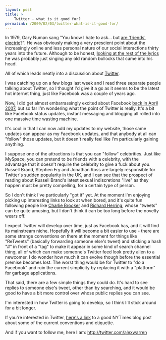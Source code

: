 ```yaml
---
layout: post
title: >
    Twitter - what is it good for?
permalink: /2009/02/03/twitter-what-is-it-good-for/
---
```

In 1979, Gary Numan sang "You know I hate to ask... but <a href="http://uk.youtube.com/watch?v=-0WNbm1jz6A" target="_blank">are 'friends' electric</a>?". He was obviously making a very prescient point about the increasingly online and less personal nature of our social interactions thirty years into the future. Although to be honest, <a href="http://artists.letssingit.com/song-jbd5vk5" target="_blank">looking at the rest of the lyrics</a> he was probably just singing any old random bollocks that came into his head.

All of which leads neatly into a discussion about <a href="http://twitter.com/" target="_blank">Twitter</a>.

I was catching up on a few blogs last week and I read three separate people talking about Twitter, so I thought I'd give it a go as it seems to be the latest hot internet thing, just like Facebook was a couple of years ago.

Now, I did get almost embarrassingly excited about Facebook <a href="http://www.alexwarren.co.uk/2007/04/07/ive-become-addicted-to-facebook/">back in April 2007</a>, but so far I'm wondering what the point of Twitter is really. It's a bit like Facebook status updates, instant messaging and blogging all rolled into one massive time wasting machine.

It's cool in that I can now add my updates to my website, those same updates can appear as my Facebook updates, and that anybody at all can "follow" those updates, but it doesn't really feel like I'm particularly gaining anything.

I suppose one of the attractions is that you can "follow" celebrities. Just like MySpace, you can pretend to be friends with a celebrity, with the advantage that it doesn't require the celebrity to give a fuck about you. Russell Brand, Stephen Fry and Jonathan Ross are largely responsible for Twitter's sudden popularity in the UK, and I can see that the prospect of reading about Russell Brand's latest sexual indiscretions "live" as they happen must be pretty compelling, for a certain type of person.

So I don't think I've particularly "got it" yet. At the moment I'm enjoying picking up interesting links to look at when bored, and it's quite fun following people like <a href="http://twitter.com/charltonbrooker" target="_blank">Charlie Brooker</a> and <a href="http://twitter.com/Herring1967" target="_blank">Richard Herring</a>, whose "tweets" can be quite amusing, but I don't think it can be too long before the novelty wears off.

I expect Twitter will develop over time, just as Facebook has, and it will find its mainstream niche. Hopefully it will become a bit easier to use - there are some strange conventions on there at the moment for things like "ReTweets" (basically forwarding someone else's tweet) and sticking a hash "#" in front of a "tag" to make it appear in some kind of search channel thing, all of which can make someone's Twitter feed look pretty alien to a newcomer. I do wonder how much it can evolve though before the essential premise becomes lost. The worst thing would be for Twitter to "do a Facebook" and ruin the current simplicity by replacing it with a "platform" for garbage applications.

That said, there are a few simple things they could do. It's hard to see replies to someone else's tweet, other than by searching, and it would be good to have a bit more control over whose public replies you can see.

I'm interested in how Twitter is going to develop, so I think I'll stick around for a bit longer.

If you're interested in Twitter, <a href="http://pogue.blogs.nytimes.com/2009/01/15/twittering-tips-for-beginners/" target="_blank">here's a link</a> to a good NYTimes blog post about some of the current conventions and etiquette.

And if you want to follow me, here I am: <a href="http://twitter.com/alexwarren">http://twitter.com/alexwarren</a>